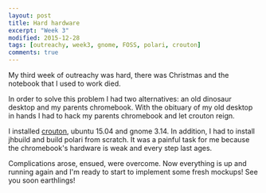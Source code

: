 ```yaml
---
layout: post
title: Hard hardware
excerpt: "Week 3"
modified: 2015-12-28
tags: [outreachy, week3, gnome, FOSS, polari, crouton]
comments: true
---
```


<p> My third week of outreachy was hard, there was Christmas and the notebook that I used to work died.</p> 
<p>In order to solve this problem I had two alternatives: an old dinosaur desktop and my parents chromebook. 
With the obituary of my old desktop in hands I had to hack my parents chromebook and let crouton reign.</p>
<p> I installed <a href="https://github.com/dnschneid/crouton">crouton</a>, ubuntu 15.04 and gnome 3.14. In addition, I had to install jhbuild and build polari from scratch.
It was a painful task for me because the chromebook's hardware is weak and every step last ages.</p>
<p>Complications arose, ensued, were overcome. Now everything is up and running again and I'm ready to start to implement some fresh mockups! See you soon earthlings!</p>
